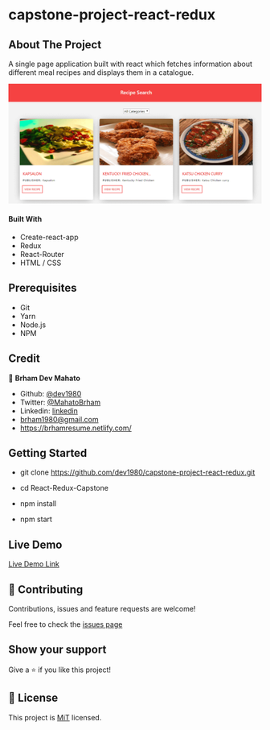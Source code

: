 # capstone-project-react-redux

## About The Project

A single page application built with react which fetches information about different meal recipes and displays them in a catalogue.

<img src="public/screenshot.png" >

#### Built With

- Create-react-app
- Redux
- React-Router
- HTML / CSS

## Prerequisites
 - Git
 - Yarn
 - Node.js
 - NPM

## Credit

👤 **Brham Dev Mahato**

-   Github: [@dev1980](https://github.com/dev1980)
-   Twitter: [@MahatoBrham](https://twitter.com/MahatoBrham)
-   Linkedin: [linkedin](https://www.linkedin.com/in/dev1980/)
-   <brham1980@gmail.com>
-   <https://brhamresume.netlify.com/>

## Getting Started

- git clone https://github.com/dev1980/capstone-project-react-redux.git

- cd React-Redux-Capstone

- npm install

- npm start

## Live Demo

[Live Demo Link](https://capstone-react-redux-app.herokuapp.com/)


## 🤝 Contributing

Contributions, issues and feature requests are welcome!

Feel free to check the [issues page](https://github.com/dev1980/capstone-project-react-redux/issues)

## Show your support

Give a ⭐️ if you like this project!

## 📝 License

This project is [MiT](https://opensource.org/licenses/MIT) licensed.